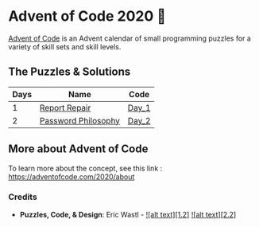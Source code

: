 # Advent of Code 2020 🎄

[Advent of Code](https://adventofcode.com/) is an Advent calendar of small programming puzzles for a variety of skill sets and skill levels.

## The Puzzles & Solutions

| Days | Name | Code | 
| --- | --- | --- |
| 1 | [Report Repair](https://adventofcode.com/2020/day/1)  | [Day_1](Day_1)
| 2 | [Password Philosophy](https://adventofcode.com/2020/day/2) | [Day_2](Day_2)

## More about Advent of Code

To learn more about the concept, see this link : https://adventofcode.com/2020/about

### Credits

- **Puzzles, Code, & Design**: Eric Wastl - [![alt text][1.2]][1] [![alt text][2.2]][2]

[1]: https://twitter.com/ericwastl
[2]: https://github.com/topaz
